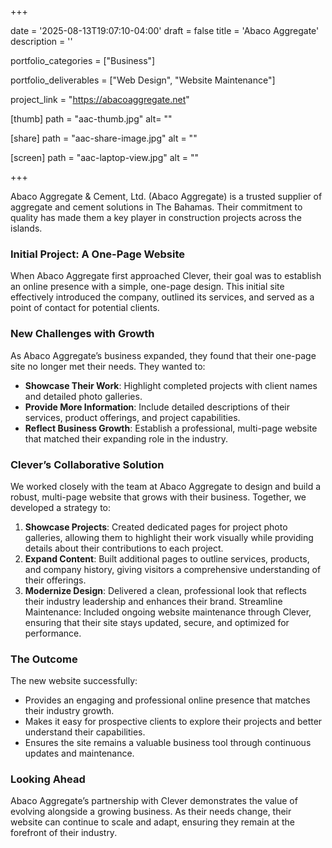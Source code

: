 +++

date = '2025-08-13T19:07:10-04:00'
draft = false
title = 'Abaco Aggregate'
description = ''

portfolio_categories = ["Business"]

portfolio_deliverables = ["Web Design", "Website Maintenance"]

project_link = "https://abacoaggregate.net"

[thumb]
path = "aac-thumb.jpg"
alt= ""

[share]
path = "aac-share-image.jpg"
alt = ""

[screen]
path = "aac-laptop-view.jpg"
alt = ""

+++

Abaco Aggregate & Cement, Ltd. (Abaco Aggregate) is a trusted supplier of aggregate and cement solutions in The Bahamas. Their commitment to quality has made them a key player in construction projects across the islands.

### Initial Project: A One-Page Website

When Abaco Aggregate first approached Clever, their goal was to establish an online presence with a simple, one-page design. This initial site effectively introduced the company, outlined its services, and served as a point of contact for potential clients.

### New Challenges with Growth

As Abaco Aggregate’s business expanded, they found that their one-page site no longer met their needs. They wanted to:

- **Showcase Their Work**: Highlight completed projects with client names and detailed photo galleries.
- **Provide More Information**: Include detailed descriptions of their services, product offerings, and project capabilities.
- **Reflect Business Growth**: Establish a professional, multi-page website that matched their expanding role in the industry.

### Clever’s Collaborative Solution

We worked closely with the team at Abaco Aggregate to design and build a robust, multi-page website that grows with their business. Together, we developed a strategy to:

1. **Showcase Projects**: Created dedicated pages for project photo galleries, allowing them to highlight their work visually while providing details about their contributions to each project.
2. **Expand Content**: Built additional pages to outline services, products, and company history, giving visitors a comprehensive understanding of their offerings.
3. **Modernize Design**: Delivered a clean, professional look that reflects their industry leadership and enhances their brand.
Streamline Maintenance: Included ongoing website maintenance through Clever, ensuring that their site stays updated, secure, and optimized for performance.

### The Outcome

The new website successfully:

- Provides an engaging and professional online presence that matches their industry growth.
- Makes it easy for prospective clients to explore their projects and better understand their capabilities.
- Ensures the site remains a valuable business tool through continuous updates and maintenance.

### Looking Ahead

Abaco Aggregate’s partnership with Clever demonstrates the value of evolving alongside a growing business. As their needs change, their website can continue to scale and adapt, ensuring they remain at the forefront of their industry.